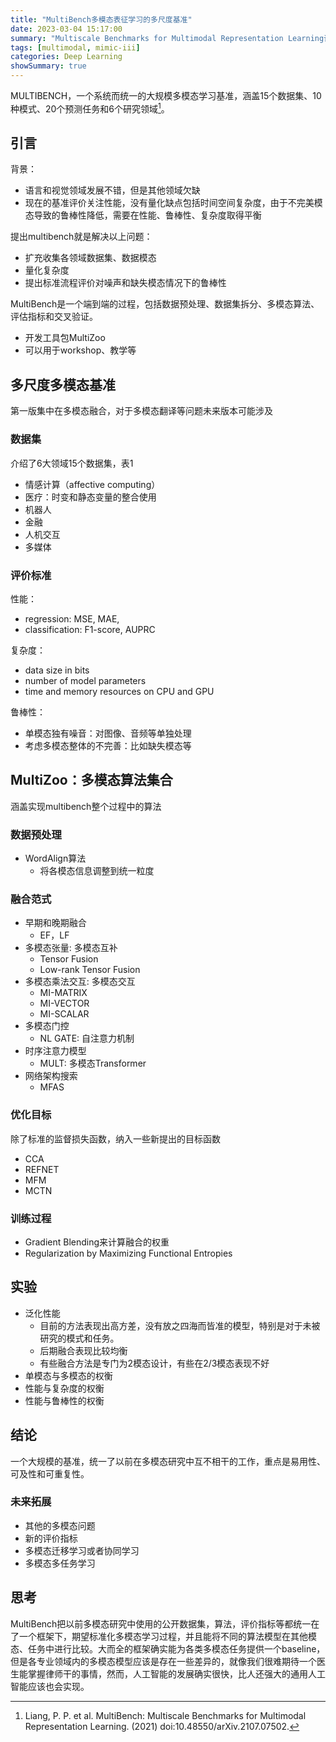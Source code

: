 ```yaml
---
title: "MultiBench多模态表征学习的多尺度基准"
date: 2023-03-04 15:17:00
summary: "Multiscale Benchmarks for Multimodal Representation Learning论文解读"
tags: [multimodal, mimic-iii]
categories: Deep Learning
showSummary: true
---
```


MULTIBENCH，一个系统而统一的大规模多模态学习基准，涵盖15个数据集、10种模式、20个预测任务和6个研究领域[^1]。

## 引言
背景：
- 语言和视觉领域发展不错，但是其他领域欠缺
- 现在的基准评价关注性能，没有量化缺点包括时间空间复杂度，由于不完美模态导致的鲁棒性降低，需要在性能、鲁棒性、复杂度取得平衡

提出multibench就是解决以上问题：
- 扩充收集各领域数据集、数据模态
- 量化复杂度
- 提出标准流程评价对噪声和缺失模态情况下的鲁棒性

MultiBench是一个端到端的过程，包括数据预处理、数据集拆分、多模态算法、评估指标和交叉验证。
- 开发工具包MultiZoo
- 可以用于workshop、教学等

## 多尺度多模态基准
第一版集中在多模态融合，对于多模态翻译等问题未来版本可能涉及

### 数据集
介绍了6大领域15个数据集，表1
- 情感计算（affective computing）
- 医疗：时变和静态变量的整合使用
- 机器人
- 金融
- 人机交互
- 多媒体

### 评价标准
性能： 
- regression: MSE, MAE,
- classification: F1-score, AUPRC

复杂度：
- data size in bits
- number of model parameters
- time and memory resources on CPU and GPU

鲁棒性：
- 单模态独有噪音：对图像、音频等单独处理
- 考虑多模态整体的不完善：比如缺失模态等

## MultiZoo：多模态算法集合
涵盖实现multibench整个过程中的算法

### 数据预处理
- WordAlign算法
	- 将各模态信息调整到统一粒度

### 融合范式
- 早期和晚期融合
	- EF，LF
- 多模态张量: 多模态互补
	- Tensor Fusion
	- Low-rank Tensor Fusion
- 多模态乘法交互: 多模态交互
	- MI-MATRIX
	- MI-VECTOR
	- MI-SCALAR
- 多模态门控
	- NL GATE: 自注意力机制
- 时序注意力模型
	- MULT: 多模态Transformer
- 网络架构搜索
	- MFAS

### 优化目标
除了标准的监督损失函数，纳入一些新提出的目标函数
- CCA
- REFNET
- MFM
- MCTN

### 训练过程
- Gradient Blending来计算融合的权重
- Regularization by Maximizing Functional Entropies

## 实验
- 泛化性能
	- 目前的方法表现出高方差，没有放之四海而皆准的模型，特别是对于未被研究的模式和任务。
	- 后期融合表现比较均衡
	- 有些融合方法是专门为2模态设计，有些在2/3模态表现不好
- 单模态与多模态的权衡
- 性能与复杂度的权衡
- 性能与鲁棒性的权衡

## 结论
一个大规模的基准，统一了以前在多模态研究中互不相干的工作，重点是易用性、可及性和可重复性。

### 未来拓展
- 其他的多模态问题
- 新的评价指标
- 多模态迁移学习或者协同学习
- 多模态多任务学习

## 思考
MultiBench把以前多模态研究中使用的公开数据集，算法，评价指标等都统一在了一个框架下，期望标准化多模态学习过程，并且能将不同的算法模型在其他模态、任务中进行比较。大而全的框架确实能为各类多模态任务提供一个baseline，但是各专业领域内的多模态模型应该是存在一些差异的，就像我们很难期待一个医生能掌握律师干的事情，然而，人工智能的发展确实很快，比人还强大的通用人工智能应该也会实现。

[^1]: Liang, P. P. et al. MultiBench: Multiscale Benchmarks for Multimodal Representation Learning. (2021) doi:10.48550/arXiv.2107.07502.
